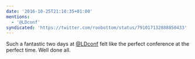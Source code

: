 ```yaml
---
date: '2016-10-25T21:10:35+01:00'
mentions:
  - '@LDconf'
syndicated: 'https://twitter.com/roobottom/status/791017132888850433'
---
```

Such a fantastic two days at [@LDconf](https://twitter.com/@LDconf) felt like the perfect conference at the perfect time. Well done all.
